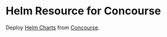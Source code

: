 # Helm Resource for Concourse

Deploy [Helm Charts](https://github.com/helm/helm) from [Concourse](https://concourse-ci.org/).


